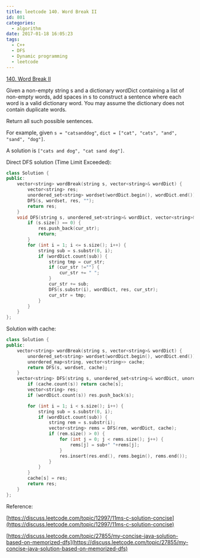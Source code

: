 ```yaml
---
title: leetcode 140. Word Break II
id: 801
categories:
  - algorithm
date: 2017-01-18 16:05:23
tags:
  - C++
  - DFS
  - Dynamic programming
  - leetcode
---
```


[140\. Word Break II](https://leetcode.com/problems/word-break-ii/)

Given a non-empty string s and a dictionary wordDict containing a list of non-empty words, add spaces in s to construct a sentence where each word is a valid dictionary word. You may assume the dictionary does not contain duplicate words.

Return all such possible sentences.

For example, given
`s = "catsanddog"`,
`dict = ["cat", "cats", "and", "sand", "dog"]`.

A solution is `["cats and dog", "cat sand dog"]`.

Direct DFS solution (Time Limit Exceeded):



``` cpp
class Solution {
public:
    vector<string> wordBreak(string s, vector<string>& wordDict) {
        vector<string> res;
        unordered_set<string> wordset(wordDict.begin(), wordDict.end());
        DFS(s, wordset, res, "");
        return res;
    }
    void DFS(string s, unordered_set<string>& wordDict, vector<string>& res, string cur_str) {
        if (s.size() == 0) {
            res.push_back(cur_str);
            return;
        }
        for (int i = 1; i <= s.size(); i++) {
            string sub = s.substr(0, i);
            if (wordDict.count(sub)) {
                string tmp = cur_str;
                if (cur_str !="") {
                    cur_str += " ";
                }
                cur_str += sub;
                DFS(s.substr(i), wordDict, res, cur_str);
                cur_str = tmp;
            }
        }
    }
};
```

Solution with cache:



``` cpp
class Solution {
public:
    vector<string> wordBreak(string s, vector<string>& wordDict) {
        unordered_set<string> wordset(wordDict.begin(), wordDict.end());
        unordered_map<string, vector<string>> cache;
        return DFS(s, wordset, cache);
    }
    vector<string> DFS(string s, unordered_set<string>& wordDict, unordered_map<string, vector<string>> &cache) {
        if (cache.count(s)) return cache[s];
        vector<string> res;
        if (wordDict.count(s)) res.push_back(s);

        for (int i = 1; i < s.size(); i++) {
            string sub = s.substr(0, i);
            if (wordDict.count(sub)) {
                string rem = s.substr(i);
                vector<string> rems = DFS(rem, wordDict, cache);
                if (rem.size() > 0) {
                    for (int j = 0; j < rems.size(); j++) {
                        rems[j] = sub+" "+rems[j];
                    }
                    res.insert(res.end(), rems.begin(), rems.end());
                }
            }
        }
        cache[s] = res;
        return res;
    }
};
```

Reference:

[https://discuss.leetcode.com/topic/12997/11ms-c-solution-concise](https://discuss.leetcode.com/topic/12997/11ms-c-solution-concise)

[https://discuss.leetcode.com/topic/27855/my-concise-java-solution-based-on-memorized-dfs](https://discuss.leetcode.com/topic/27855/my-concise-java-solution-based-on-memorized-dfs)